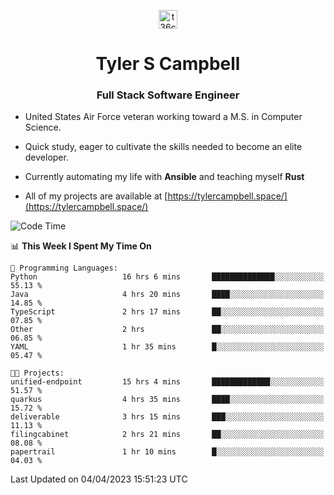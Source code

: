<p align="center">
<a href="https://www.linkedin.com/in/t36campbell" target="blank"><img align="center" src="https://ik.imagekit.io/t36campbell/Portfolio/linkedin.png.original_m8bbGgPh6.png" alt="t36campbell" height="30" width="30" /></a>
</p>
<h1 align="center">Tyler S Campbell</h1>
<h3 align="center">Full Stack Software Engineer</h3>

* United States Air Force veteran working toward a M.S. in Computer Science.

* Quick study, eager to cultivate the skills needed to become an elite developer.

* Currently automating my life with **Ansible** and teaching myself **Rust**

* All of my projects are available at [https://tylercampbell.space/](https://tylercampbell.space/)

<!--START_SECTION:waka-->
![Code Time](http://img.shields.io/badge/Code%20Time-2%2C357%20hrs%2013%20mins-blue)

📊 **This Week I Spent My Time On** 

```text
💬 Programming Languages: 
Python                   16 hrs 6 mins       ██████████████░░░░░░░░░░░   55.13 % 
Java                     4 hrs 20 mins       ████░░░░░░░░░░░░░░░░░░░░░   14.85 % 
TypeScript               2 hrs 17 mins       ██░░░░░░░░░░░░░░░░░░░░░░░   07.85 % 
Other                    2 hrs               ██░░░░░░░░░░░░░░░░░░░░░░░   06.85 % 
YAML                     1 hr 35 mins        █░░░░░░░░░░░░░░░░░░░░░░░░   05.47 % 

🐱‍💻 Projects: 
unified-endpoint         15 hrs 4 mins       █████████████░░░░░░░░░░░░   51.57 % 
quarkus                  4 hrs 35 mins       ████░░░░░░░░░░░░░░░░░░░░░   15.72 % 
deliverable              3 hrs 15 mins       ███░░░░░░░░░░░░░░░░░░░░░░   11.13 % 
filingcabinet            2 hrs 21 mins       ██░░░░░░░░░░░░░░░░░░░░░░░   08.08 % 
papertrail               1 hr 10 mins        █░░░░░░░░░░░░░░░░░░░░░░░░   04.03 % 
```


 Last Updated on 04/04/2023 15:51:23 UTC
<!--END_SECTION:waka-->
